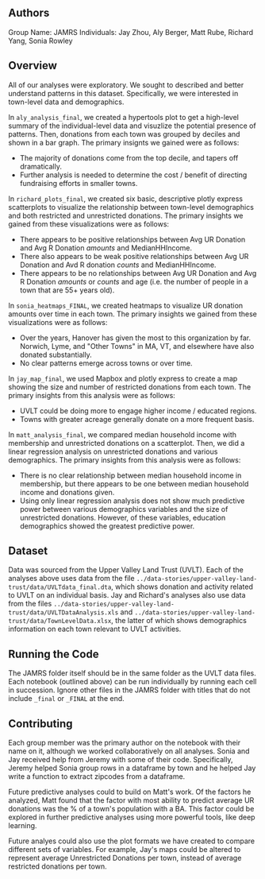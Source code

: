 ## Authors
Group Name: JAMRS
Individuals: Jay Zhou, Aly Berger, Matt Rube, Richard Yang, Sonia Rowley

## Overview
All of our analyses were exploratory. We sought to described and better understand patterns in this dataset. Specifically, we were interested in town-level data and demographics. 

In `aly_analysis_final`, we created a hypertools plot to get a high-level summary of the individual-level data and visuzlize the potential presence of patterns. Then, donations from each town was grouped by deciles and shown in a bar graph. The primary insignts we gained were as follows:
* The majority of donations come from the top decile, and tapers off dramatically.
* Further analysis is needed to determine the cost / benefit of directing fundraising efforts in smaller towns.

In `richard_plots_final`, we created six basic, descriptive plotly express scatterplots to visualize the relationship between town-level demographics and both restricted and unrestricted donations. The primary insights we gained from these visualizations were as follows:
* There appears to be positive relationships between Avg UR Donation and Avg R Donation _amounts_ and MedianHHIncome.
* There also appears to be weak positive relationships between Avg UR Donation and Avd R donation _counts_ and MedianHHIncome.
* There appears to be no relationships between Avg UR Donation and Avg R Donation _amounts_ or _counts_ and age (i.e. the number of people in a town that are 55+ years old).

In `sonia_heatmaps_FINAL`, we created heatmaps to visualize UR donation amounts over time in each town. The primary insights we gained from these visualizations were as follows:
* Over the years, Hanover has given the most to this organization by far. Norwich, Lyme, and "Other Towns" in MA, VT, and elsewhere have also donated substantially.
* No clear patterns emerge across towns or over time. 

In `jay_map_final`, we used Mapbox and plotly express to create a map showing the size and number of restricted donations from each town. The primary insights from this analysis were as follows:
* UVLT could be doing more to engage higher income / educated regions.
* Towns with greater acreage generally donate on a more frequent basis.

In `matt_analysis_final`, we compared median household income with membership and unrestricted donations on a scatterplot. Then, we did a linear regression analysis on unrestricted donations and various demographics. The primary insights from this analysis were as follows:
* There is no clear relationship between median household income in membership, but there appears to be one between median household income and donations given.
* Using only linear regression analysis does not show much predictive power between various demographics variables and the size of unrestricted donations. However, of these variables, education demographics showed the greatest predictive power.

## Dataset
Data was sourced from the Upper Valley Land Trust (UVLT). Each of the analyses above uses data from the file `../data-stories/upper-valley-land-trust/data/UVLTdata_final.dta`, which shows donation and activity related to UVLT on an individual basis. Jay and Richard's analyses also use data from the files `../data-stories/upper-valley-land-trust/data/UVLTDataAnalysis.xls` and `../data-stories/upper-valley-land-trust/data/TownLevelData.xlsx`, the latter of which shows demographics information on each town relevant to UVLT activities.

## Running the Code
The JAMRS folder itself should be in the same folder as the UVLT data files. Each notebook (outlined above) can be run individually by running each cell in succession. Ignore other files in the JAMRS folder with titles that do not include `_final` or `_FINAL` at the end.

## Contributing
Each group member was the primary author on the notebook with their name on it, although we worked collaboratively on all analyses. Sonia and Jay received help from Jeremy with some of their code. Specifically, Jeremy helped Sonia group rows in a dataframe by town and he helped Jay write a function to extract zipcodes from a dataframe.

Future predictive analyses could to build on Matt's work. Of the factors he analyzed, Matt found that the factor with most ability to predict average UR donations was the % of a town's population with a BA. This factor could be explored in further predictive analyses using more powerful tools, like deep learning.

Future analyes could also use the plot formats we have created to compare different sets of variables. For example, Jay's maps could be altered to represent average Unrestricted Donations per town, instead of average restricted donations per town. 